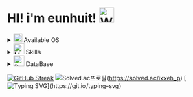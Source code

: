 # HI! i'm eunhuit! <img src="https://raw.githubusercontent.com/Tarikul-Islam-Anik/Animated-Fluent-Emojis/master/Emojis/Hand%20gestures/Waving%20Hand.png" alt="Waving Hand" width="35" height="35" />

<details>
<summary>
 <img src="https://raw.githubusercontent.com/Tarikul-Islam-Anik/Animated-Fluent-Emojis/master/Emojis/Objects/DVD.png" alt="DVD" width="20" height="20" /> Available OS
</summary>
   <br>
  
![ds](https://img.shields.io/badge/Debian-A81D33?style=for-the-badge&logo=debian&logoColor=white) ![ws](https://img.shields.io/badge/Windows-0078D6?style=for-the-badge&logo=windows&logoColor=white)

</details>

<details>
<summary>
 <img src="https://raw.githubusercontent.com/Tarikul-Islam-Anik/Animated-Fluent-Emojis/master/Emojis/People/Man%20Technologist.png" alt="Man Technologist" width="25" height="25" /> Skills
</summary>
   <br>
  
![py](https://img.shields.io/badge/Python-3776AB?style=for-the-badge&logo=python&logoColor=white) ![html](https://img.shields.io/badge/HTML-239120?style=for-the-badge&logo=html5&logoColor=white) ![css](https://img.shields.io/badge/CSS-239120?&style=for-the-badge&logo=css3&logoColor=white) ![js](https://img.shields.io/badge/JavaScript-F7DF1E?style=for-the-badge&logo=JavaScript&logoColor=white) ![cpp](https://img.shields.io/badge/C%2B%2B-00599C?style=for-the-badge&logo=c%2B%2B&logoColor=white) ![md](https://img.shields.io/badge/Markdown-000000?style=for-the-badge&logo=markdown&logoColor=white) ![ps](https://img.shields.io/badge/Powershell-2CA5E0?style=for-the-badge&logo=powershell&logoColor=white)

</details>

<details>
<summary>
 <img src="https://raw.githubusercontent.com/Tarikul-Islam-Anik/Animated-Fluent-Emojis/master/Emojis/Objects/Package.png" alt="Package" width="25" height="25" /> DataBase
</summary>
   <br>
  
![mdb](https://img.shields.io/badge/MariaDB-003545?style=for-the-badge&logo=mariadb&logoColor=white) ![sql](https://img.shields.io/badge/MySQL-005C84?style=for-the-badge&logo=mysql&logoColor=white)

</details>

[![GitHub Streak](https://streak-stats.demolab.com?user=eunhuit&theme=dark&hide_border=true)](https://git.io/streak-stats)
![Solved.ac프로필](http://mazassumnida.wtf/api/v2/generate_badge?boj=ixxeh_p)(https://solved.ac/ixxeh_p)
[![Typing SVG](https://readme-typing-svg.demolab.com?font=Fira+Code&weight=600&pause=1000&random=false&width=435&lines=Computers+don't+lie+to+you.)](https://git.io/typing-svg)

